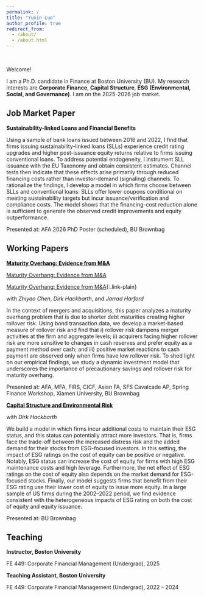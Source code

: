 ```yaml
---
permalink: /
title: "Yuxin Luo"
author_profile: true
redirect_from: 
  - /about/
  - /about.html
---
```

<br>

Welcome!

I am a Ph.D. candidate in Finance at Boston University (BU). My research interests are **Corporate Finance**, **Capital Structure**, **ESG (Environmental, Social, and Governance)**. I am on the 2025-2026 job market.


## Job Market Paper
**Sustainability-linked Loans and Financial Benefits**

Using a sample of bank loans issued between 2016 and 2022, I find that firms issuing sustainability-linked loans (SLLs) experience credit rating upgrades and higher post-issuance equity returns relative to firms issuing conventional loans. To address potential endogeneity, I instrument SLL issuance with the EU Taxonomy and obtain consistent estimates. Channel tests then indicate that these effects arise primarily through reduced financing costs rather than investor-demand (signaling) channels. To rationalize the findings, I develop a model in which firms choose between SLLs and conventional loans: SLLs offer lower coupons conditional on meeting sustainability targets but incur issuance/verification and compliance costs. The model shows that the financing-cost reduction alone is sufficient to generate the observed credit improvements and equity outperformance.

Presented at: AFA 2026 PhD Poster (scheduled), BU Brownbag

## Working Papers

**<a href="https://papers.ssrn.com/sol3/papers.cfm?abstract_id=4280419" style="color: black; text-decoration: underline;text-decoration-style: solid;">Maturity Overhang: Evidence from M&A</a>**


<a class="link-plain" href="https://papers.ssrn.com/sol3/papers.cfm?abstract_id=4280419">
  Maturity Overhang: Evidence from M&A
</a>

[Maturity Overhang: Evidence from M&A](https://papers.ssrn.com/sol3/papers.cfm?abstract_id=4280419){:.link-plain}

with _Zhiyao Chen_, _Dirk Hackbarth_, and _Jarrad Harford_

In the context of mergers and acquisitions, this paper analyzes a maturity overhang problem that is due to shorter debt maturities creating higher rollover risk. Using bond transaction data, we develop a market-based measure of rollover risk and find that i) rollover risk dampens merger activities at the firm and aggregate levels; ii) acquirers facing higher rollover risk are more sensitive to changes in cash reserves and prefer equity as a payment method over cash; and iii) positive market reactions to cash payment are observed only when firms have low rollover risk. To shed light on our empirical findings, we study a dynamic investment model that underscores the importance of precautionary savings and rollover risk for maturity overhang.

Presented at: AFA, MFA, FIRS, CICF, Asian FA, SFS Cavalcade AP, Spring Finance Workshop, Xiamen University, BU Brownbag

**<a href="https://www.dropbox.com/scl/fi/9c58ardi3r066gkdpagpp/main.pdf?rlkey=0kwu57z4hxue04etxab2p2suf\&dl=0" style="color: black; text-decoration: underline;text-decoration-style: solid;">Capital Structure and Environmental Risk</a>**

with _Dirk Hackbarth_

We build a model in which firms incur additional costs to maintain their ESG status, and this status can potentially
attract more investors. That is, firms face the trade-off between the increased distress risk and the added demand
for their stocks from ESG-focused investors. In this setting, the impact of ESG ratings on the cost of equity can
be positive or negative. Notably, ESG status can increase the cost of equity for firms with high ESG maintenance
costs and high leverage. Furthermore, the net effect of ESG ratings on the cost of equity also depends on the
market demand for ESG-focused stocks. Finally, our model suggests firms that benefit from their ESG rating
use their lower cost of equity to issue more equity. In a large sample of US firms during the 2002–2022 period,
we find evidence consistent with the heterogeneous impacts of ESG rating on both the cost of equity and equity
issuance.

Presented at: BU Brownbag

## Teaching
**Instructor, Boston University**

FE 449: Corporate Financial Management (Undergrad), 2025

**Teaching Assistant, Boston University**

FE 449: Corporate Financial Management (Undergrad), 2022 – 2024
